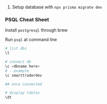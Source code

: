 1. Setup database with `npx prisma migrate dev`

### PSQL Cheat Sheet
Install `postgresql` through brew

Run `psql` at command line
```bash
# list dbs
\l

# connect db
\c <dbname here>
# - example
\c smarttraderdev

## once connected

# display tables
\dt